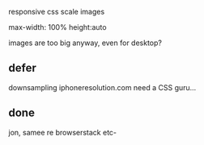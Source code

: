 responsive css
scale images

max-width: 100%
height:auto

images are too big anyway, even for desktop?

## defer

downsampling
iphoneresolution.com
need a CSS guru...

## done

jon, samee re browserstack etc-